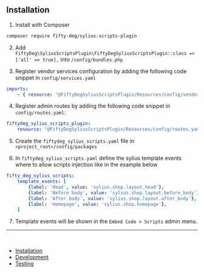 ## Installation

1. Install with Composer
```bash
composer require fifty-deg/sylius-scripts-plugin
```

2. Add `FiftyDeg\SyliusScriptsPlugin\FiftyDegSyliusScriptsPlugin::class => ['all' => true],` into `/config/bundles.php`

3. Register vendor services configuration by adding the following code snippet in `config/services.yaml`
```yaml
imports:
    - { resource: "@FiftyDegSyliusScriptsPlugin/Resources/config/vendor.yaml" }
```

4. Register admin routes by adding the following code snippet in `config/routes.yaml`:  

```yaml
fiftydeg_sylius_scripts_plugin:
    resource: "@FiftyDegSyliusScriptsPlugin/Resources/config/routes.yaml"
```

5. Create the `fiftydeg_sylius_scripts.yaml` file in `<project_root>/config/packages`

6. In `fiftydeg_sylius_scripts.yaml` define the sylius template events where to allow scripts injection like in the example below
```yaml
fifty_deg_sylius_scripts:
    template_events: [
        {label: 'Head', value: 'sylius.shop.layout.head'},
        {label: 'Before body', value: 'sylius.shop.layout.before_body'},
        {label: 'After body', value: 'sylius.shop.layout.after_body'},
        {label: 'Homepage', value: 'sylius.shop.homepage'},
    ]

```

7. Template events will be shown in the `Embed Code > Scripts` admin menu.
---
<br/>

<ul>
<li><a href="./installation.md">Installation</a></li>
<li><a href="./development.md">Development</a></li>
<li><a href="./testing.md">Testing</a></li>
</ul>